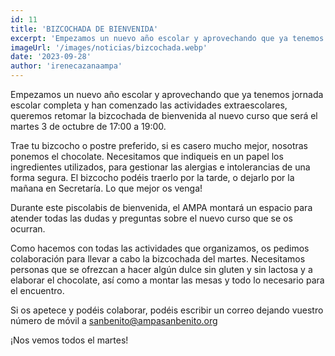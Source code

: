 ```yaml
---
id: 11
title: 'BIZCOCHADA DE BIENVENIDA'
excerpt: 'Empezamos un nuevo año escolar y aprovechando que ya tenemos jornada escolar completa y han comenzado las actividades extraescolares, queremos retomar la bizcochada de bienvenida al nuevo curso que será el martes 3 de octubre de 17:00 a 19:00.'
imageUrl: '/images/noticias/bizcochada.webp'
date: '2023-09-28'
author: 'irenecazanaampa'
---
```


Empezamos un nuevo año escolar y aprovechando que ya tenemos jornada escolar completa y han comenzado las actividades extraescolares, queremos retomar la bizcochada de bienvenida al nuevo curso que será el martes 3 de octubre de 17:00 a 19:00.

Trae tu bizcocho o postre preferido, si es casero mucho mejor, nosotras ponemos el chocolate. Necesitamos que indiqueis en un papel los ingredientes utilizados, para gestionar las alergias e intolerancias de una forma segura. El bizcocho podéis traerlo por la tarde, o dejarlo por la mañana en Secretaría. Lo que mejor os venga!

Durante este piscolabis de bienvenida, el AMPA montará un espacio para atender todas las dudas y preguntas sobre el nuevo curso que se os ocurran. 

Como hacemos con todas las actividades que organizamos, os pedimos colaboración para llevar a cabo la bizcochada del martes. Necesitamos personas que se ofrezcan a hacer algún dulce sin gluten y sin lactosa y a elaborar el chocolate, así como a montar las mesas y todo lo necesario para el encuentro.

Si os apetece y podéis colaborar, podéis escribir un correo dejando vuestro número de móvil a sanbenito@ampasanbenito.org

¡Nos vemos todos el martes!